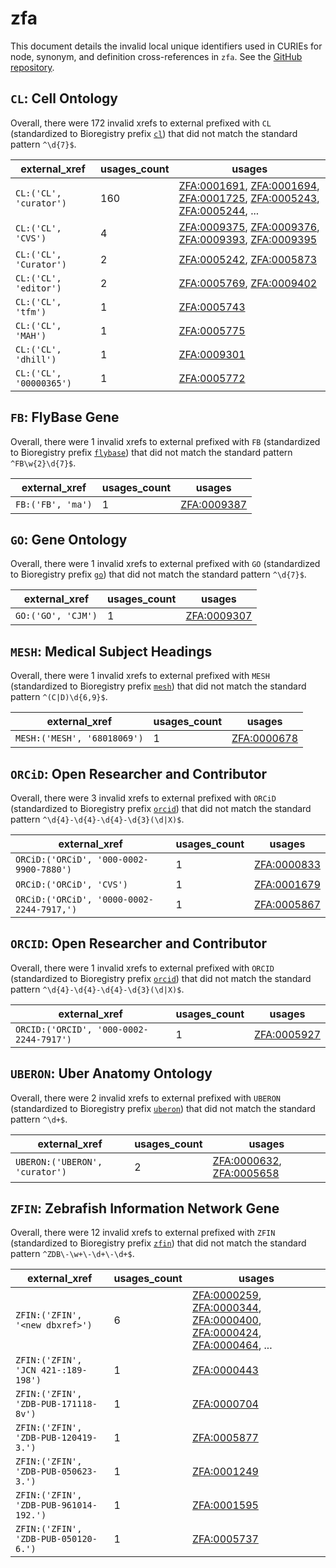 # zfa

This document details the invalid local unique identifiers used in CURIEs
for node, synonym, and definition cross-references in `zfa`. See the [GitHub repository](https://github.com/cerivs/zebrafish-anatomical-ontology).


## `CL`: Cell Ontology

Overall, there were 172 invalid
xrefs to external prefixed with `CL` (standardized to Bioregistry
prefix [`cl`](https://bioregistry.io/cl)) that
did not match the standard pattern `^\d{7}$`.

| external_xref           |   usages_count | usages                                                                                                                                                                                                                                                                                                     |
|-------------------------|----------------|------------------------------------------------------------------------------------------------------------------------------------------------------------------------------------------------------------------------------------------------------------------------------------------------------------|
| `CL:('CL', 'curator')`  |            160 | [ZFA:0001691](http://purl.obolibrary.org/obo/ZFA_0001691), [ZFA:0001694](http://purl.obolibrary.org/obo/ZFA_0001694), [ZFA:0001725](http://purl.obolibrary.org/obo/ZFA_0001725), [ZFA:0005243](http://purl.obolibrary.org/obo/ZFA_0005243), [ZFA:0005244](http://purl.obolibrary.org/obo/ZFA_0005244), ... |
| `CL:('CL', 'CVS')`      |              4 | [ZFA:0009375](http://purl.obolibrary.org/obo/ZFA_0009375), [ZFA:0009376](http://purl.obolibrary.org/obo/ZFA_0009376), [ZFA:0009393](http://purl.obolibrary.org/obo/ZFA_0009393), [ZFA:0009395](http://purl.obolibrary.org/obo/ZFA_0009395)                                                                 |
| `CL:('CL', 'Curator')`  |              2 | [ZFA:0005242](http://purl.obolibrary.org/obo/ZFA_0005242), [ZFA:0005873](http://purl.obolibrary.org/obo/ZFA_0005873)                                                                                                                                                                                       |
| `CL:('CL', 'editor')`   |              2 | [ZFA:0005769](http://purl.obolibrary.org/obo/ZFA_0005769), [ZFA:0009402](http://purl.obolibrary.org/obo/ZFA_0009402)                                                                                                                                                                                       |
| `CL:('CL', 'tfm')`      |              1 | [ZFA:0005743](http://purl.obolibrary.org/obo/ZFA_0005743)                                                                                                                                                                                                                                                  |
| `CL:('CL', 'MAH')`      |              1 | [ZFA:0005775](http://purl.obolibrary.org/obo/ZFA_0005775)                                                                                                                                                                                                                                                  |
| `CL:('CL', 'dhill')`    |              1 | [ZFA:0009301](http://purl.obolibrary.org/obo/ZFA_0009301)                                                                                                                                                                                                                                                  |
| `CL:('CL', '00000365')` |              1 | [ZFA:0005772](http://purl.obolibrary.org/obo/ZFA_0005772)                                                                                                                                                                                                                                                  |

## `FB`: FlyBase Gene

Overall, there were 1 invalid
xrefs to external prefixed with `FB` (standardized to Bioregistry
prefix [`flybase`](https://bioregistry.io/flybase)) that
did not match the standard pattern `^FB\w{2}\d{7}$`.

| external_xref     |   usages_count | usages                                                    |
|-------------------|----------------|-----------------------------------------------------------|
| `FB:('FB', 'ma')` |              1 | [ZFA:0009387](http://purl.obolibrary.org/obo/ZFA_0009387) |

## `GO`: Gene Ontology

Overall, there were 1 invalid
xrefs to external prefixed with `GO` (standardized to Bioregistry
prefix [`go`](https://bioregistry.io/go)) that
did not match the standard pattern `^\d{7}$`.

| external_xref      |   usages_count | usages                                                    |
|--------------------|----------------|-----------------------------------------------------------|
| `GO:('GO', 'CJM')` |              1 | [ZFA:0009307](http://purl.obolibrary.org/obo/ZFA_0009307) |

## `MESH`: Medical Subject Headings

Overall, there were 1 invalid
xrefs to external prefixed with `MESH` (standardized to Bioregistry
prefix [`mesh`](https://bioregistry.io/mesh)) that
did not match the standard pattern `^(C|D)\d{6,9}$`.

| external_xref               |   usages_count | usages                                                    |
|-----------------------------|----------------|-----------------------------------------------------------|
| `MESH:('MESH', '68018069')` |              1 | [ZFA:0000678](http://purl.obolibrary.org/obo/ZFA_0000678) |

## `ORCiD`: Open Researcher and Contributor

Overall, there were 3 invalid
xrefs to external prefixed with `ORCiD` (standardized to Bioregistry
prefix [`orcid`](https://bioregistry.io/orcid)) that
did not match the standard pattern `^\d{4}-\d{4}-\d{4}-\d{3}(\d|X)$`.

| external_xref                             |   usages_count | usages                                                    |
|-------------------------------------------|----------------|-----------------------------------------------------------|
| `ORCiD:('ORCiD', '000-0002-9900-7880')`   |              1 | [ZFA:0000833](http://purl.obolibrary.org/obo/ZFA_0000833) |
| `ORCiD:('ORCiD', 'CVS')`                  |              1 | [ZFA:0001679](http://purl.obolibrary.org/obo/ZFA_0001679) |
| `ORCiD:('ORCiD', '0000-0002-2244-7917,')` |              1 | [ZFA:0005867](http://purl.obolibrary.org/obo/ZFA_0005867) |

## `ORCID`: Open Researcher and Contributor

Overall, there were 1 invalid
xrefs to external prefixed with `ORCID` (standardized to Bioregistry
prefix [`orcid`](https://bioregistry.io/orcid)) that
did not match the standard pattern `^\d{4}-\d{4}-\d{4}-\d{3}(\d|X)$`.

| external_xref                           |   usages_count | usages                                                    |
|-----------------------------------------|----------------|-----------------------------------------------------------|
| `ORCID:('ORCID', '000-0002-2244-7917')` |              1 | [ZFA:0005927](http://purl.obolibrary.org/obo/ZFA_0005927) |

## `UBERON`: Uber Anatomy Ontology

Overall, there were 2 invalid
xrefs to external prefixed with `UBERON` (standardized to Bioregistry
prefix [`uberon`](https://bioregistry.io/uberon)) that
did not match the standard pattern `^\d+$`.

| external_xref                  |   usages_count | usages                                                                                                               |
|--------------------------------|----------------|----------------------------------------------------------------------------------------------------------------------|
| `UBERON:('UBERON', 'curator')` |              2 | [ZFA:0000632](http://purl.obolibrary.org/obo/ZFA_0000632), [ZFA:0005658](http://purl.obolibrary.org/obo/ZFA_0005658) |

## `ZFIN`: Zebrafish Information Network Gene

Overall, there were 12 invalid
xrefs to external prefixed with `ZFIN` (standardized to Bioregistry
prefix [`zfin`](https://bioregistry.io/zfin)) that
did not match the standard pattern `^ZDB\-\w+\-\d+\-\d+$`.

| external_xref                          |   usages_count | usages                                                                                                                                                                                                                                                                                                     |
|----------------------------------------|----------------|------------------------------------------------------------------------------------------------------------------------------------------------------------------------------------------------------------------------------------------------------------------------------------------------------------|
| `ZFIN:('ZFIN', '<new dbxref>')`        |              6 | [ZFA:0000259](http://purl.obolibrary.org/obo/ZFA_0000259), [ZFA:0000344](http://purl.obolibrary.org/obo/ZFA_0000344), [ZFA:0000400](http://purl.obolibrary.org/obo/ZFA_0000400), [ZFA:0000424](http://purl.obolibrary.org/obo/ZFA_0000424), [ZFA:0000464](http://purl.obolibrary.org/obo/ZFA_0000464), ... |
| `ZFIN:('ZFIN', 'JCN 421-:189-198')`    |              1 | [ZFA:0000443](http://purl.obolibrary.org/obo/ZFA_0000443)                                                                                                                                                                                                                                                  |
| `ZFIN:('ZFIN', 'ZDB-PUB-171118-8v')`   |              1 | [ZFA:0000704](http://purl.obolibrary.org/obo/ZFA_0000704)                                                                                                                                                                                                                                                  |
| `ZFIN:('ZFIN', 'ZDB-PUB-120419-3.')`   |              1 | [ZFA:0005877](http://purl.obolibrary.org/obo/ZFA_0005877)                                                                                                                                                                                                                                                  |
| `ZFIN:('ZFIN', 'ZDB-PUB-050623-3.')`   |              1 | [ZFA:0001249](http://purl.obolibrary.org/obo/ZFA_0001249)                                                                                                                                                                                                                                                  |
| `ZFIN:('ZFIN', 'ZDB-PUB-961014-192.')` |              1 | [ZFA:0001595](http://purl.obolibrary.org/obo/ZFA_0001595)                                                                                                                                                                                                                                                  |
| `ZFIN:('ZFIN', 'ZDB-PUB-050120-6.')`   |              1 | [ZFA:0005737](http://purl.obolibrary.org/obo/ZFA_0005737)                                                                                                                                                                                                                                                  |

